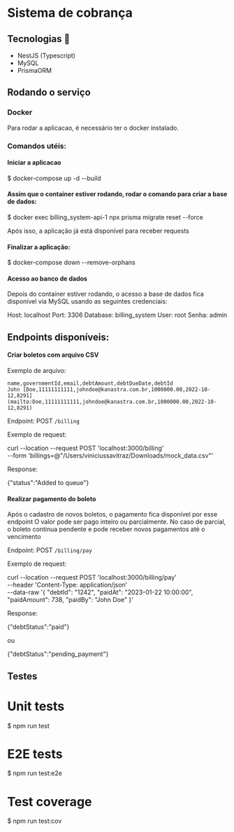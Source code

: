 <h1>Sistema de cobrança</h1>

## Tecnologias :rocket:

- NestJS (Typescript)
- MySQL
- PrismaORM

## Rodando o serviço

### Docker

Para rodar a aplicacao, é necessário ter o docker instalado.

### Comandos utéis: 

#### Iniciar a aplicacao

$ docker-compose up -d --build                                

####  Assim que o container estiver rodando, rodar o comando para criar a base de dados:

$ docker exec billing_system-api-1 npx prisma migrate reset --force

Após isso, a aplicação já está disponível para receber requests

#### Finalizar a aplicação:

$ docker-compose down --remove-orphans      

#### Acesso ao banco de dados

Depois do container estiver rodando, o acesso a base de dados fica disponível via MySQL usando as seguintes credenciais: 

Host: localhost
Port: 3306
Database: billing_system
User: root
Senha: admin

## Endpoints disponíveis:

#### Criar boletos com arquivo CSV

Exemplo de arquivo: 

``` mock_data.csv
name,governmentId,email,debtAmount,debtDueDate,debtId
John [Doe,11111111111,johndoe@kanastra.com.br,1000000.00,2022-10-12,8291](mailto:Doe,11111111111,johndoe@kanastra.com.br,1000000.00,2022-10-12,8291) 
```

Endpoint: POST `/billing`

Exemplo de request: 

curl --location --request POST 'localhost:3000/billing' \
--form 'billings=@"/Users/viniciussavitraz/Downloads/mock_data.csv"'

Response:

{"status":"Added to queue"}

#### Realizar pagamento do boleto

Após o cadastro de novos boletos, o pagamento fica disponível por esse endpoint
O valor pode ser pago inteiro ou parcialmente. No caso de parcial, o boleto continua pendente e pode receber novos pagamentos até o vencimento

Endpoint: POST `/billing/pay`

Exemplo de request: 

curl --location --request POST 'localhost:3000/billing/pay' \
--header 'Content-Type: application/json' \
--data-raw '{
  "debtId": "1242",
  "paidAt": "2023-01-22 10:00:00",
  "paidAmount": 738,
  "paidBy": "John Doe"
}'

Response:

{"debtStatus":"paid"}

ou

{"debtStatus":"pending_payment"}

## Testes


# Unit tests

$ npm run test

# E2E tests

$ npm run test:e2e

# Test coverage

$ npm run test:cov